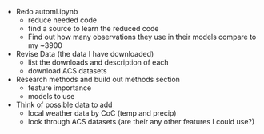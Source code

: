 * Redo automl.ipynb
   *  reduce needed code
   *  find a source to learn the reduced code
   *  Find out how many observations they use in their models compare to my ~3900
*  Revise Data (the data I have downloaded)
   *  list the downloads and description of each
   *  download ACS datasets
*  Research methods and build out methods section
   *  feature importance
   *  models to use 
*  Think of possible data to add
   *  local weather data by CoC (temp and precip)
   *  look through ACS datasets (are their any other features I could use?) 
